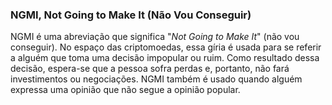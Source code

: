 ### NGMI, Not Going to Make It (Não Vou Conseguir)

NGMI é uma abreviação que significa "_Not Going to Make It_" (não vou conseguir). No espaço das criptomoedas, essa gíria é usada para se referir a alguém que toma uma decisão impopular ou ruim. Como resultado dessa decisão, espera-se que a pessoa sofra perdas e, portanto, não fará investimentos ou negociações. NGMI também é usado quando alguém expressa uma opinião que não segue a opinião popular.